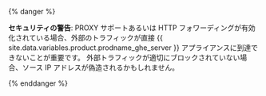{% danger %}

**セキュリティの警告**: PROXY サポートあるいは HTTP フォワーディングが有効化されている場合、外部のトラフィックが直接 {{ site.data.variables.product.prodname_ghe_server }} アプライアンスに到達できないことが重要です。 外部トラフィックが適切にブロックされていない場合、ソース IP アドレスが偽造されるかもしれません。

{% enddanger %}
